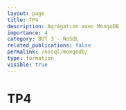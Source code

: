 ```yaml
---
layout: page
title: TP4
description: Agrégation avec MongoDB
importance: 4
category: BUT 3 - NoSQL
related_publications: false
permalink: /nosql/mongodb/
type: formation
visible: true
---
```


# TP4